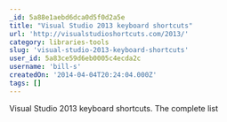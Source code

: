 ```yaml
---
_id: 5a88e1aebd6dca0d5f0d2a5e
title: "Visual Studio 2013 keyboard shortcuts"
url: 'http://visualstudioshortcuts.com/2013/'
category: libraries-tools
slug: 'visual-studio-2013-keyboard-shortcuts'
user_id: 5a83ce59d6eb0005c4ecda2c
username: 'bill-s'
createdOn: '2014-04-04T20:24:04.000Z'
tags: []
---
```


Visual Studio 2013 keyboard shortcuts. The complete list
